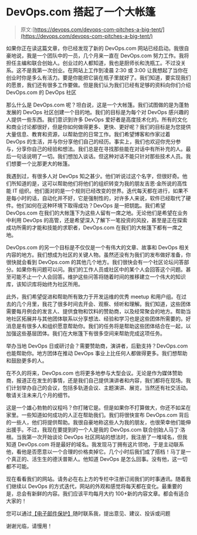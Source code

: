 # DevOps.com 搭起了一个大帐篷

> 原文:[https://devops.com/devops-com-pitches-a-big-tent/](https://devops.com/devops-com-pitches-a-big-tent/)

如果你正在读这篇文章，你已经发现了新的 DevOps.com 网站已经启动。我很自豪地说，我是一个团队中的一员，几个月来一直在 DevOps.com 努力工作。我将担任主编和联合创始人。创业过的人都知道，我也是厨师长和洗瓶工。不过没关系。这不是我第一次创业。在网站上工作到凌晨 2:30 或 3:00 让我想起了当你在创业时你是多么有活力。要是你能把它装在瓶子里就好了。我们知道，要实现我们的愿景，我们还有很多工作要做。但是我们认为我们已经有足够的资料向你们介绍 DevOps.com 的 DevOps 社区

那么什么是 DevOps.com 呢？坦白说，这是一个大帐篷。我们试图做的是为蓬勃发展的 DevOps 社区创建一个目的地。我们的目标是为每个对 DevOps 感兴趣的人提供一些东西。我们意识到许多 DevOps 爱好者是高度技术化的。所有的文化和商业讨论都很好，但是你如何做得更多、更快、更好呢？我们的目标是为您提供大量信息、教育和资源，以帮助您的日常工作。我们希望博客和作家过着 DevOps 的生活，并与你分享他们自己的经历。事实上，我们也欢迎你充分参与，分享你自己的经验和想法。我们总是在寻找那些能在对话中有所补充的人。最后一句话说明了一切。我们想加入谈话。但这种对话不能只针对那些技术人员。我们想要一个比那更大的帐篷。

我遇到过，有很多人对 DevOps 知之甚少。他们听说过这个名字，但很好奇。他们所知道的是，这可以帮助他们将他们的组织转变为我的朋友吉恩·金所说的高性能 IT 组织。他们面对的是一个规则已经改变的世界。迭代每天都在进行，如果不是每小时的话，自动化并不好，它是强制性的，对许多人来说，软件已经取代了硬件。他们如何在这种环境下取得成功？DevOps 是一把钥匙。我们希望 DevOps.com 在我们的大帐篷下为这些人留有一席之地。无论他们是希望在业务中利用 DevOps 的高管，还是希望深入了解下一笔投资的风投，甚至是正在探索成功所需的才能和技能的求职者，DevOps.com 在我们的大帐篷下都有一席之地。

DevOps.com 的另一个目标是不仅仅是一个有伟大的文章、故事和 DevOps 相关内容的地方。我们想成为社区的关键人物。虽然还没有为我们的发布做好准备，你很快就会看到 DevOps.com 的其他几个地方。我们很快会有一个社区论坛问答部分。如果你有问题可以问。我们的工作人员或社区中的某个人会回答这个问题。甚至可能不止一个人会回答。维护这些问答将随着时间的推移建立一个伟大的知识库，该知识库将始终为社区所用。

此外，我们希望促进和帮助所有致力于开发运维的优秀 meetup 和用户组。在过去的几个月里，我花了很多时间去开会、观察、倾听和理解。我们知道，这些团体需要每月例会的发言人、提供食物和饮料的赞助商，以及经常聚会的地方。帮助当地社区拓展并与其他团体联系以分享想法、经验和学习也是这些团体所需要的。好消息是有很多人和组织愿意帮助你。我们的任务将是帮助这些团体结合在一起，以加强这些基层团体。我们在大帐篷下有很多空间来帮助完成这项任务。

举办当地 DevOps 日或研讨会？需要赞助商，演讲者，后勤支持？DevOps.com 也能帮助你。地方团体在推动 DevOps 事业上比任何人都做得更多。我们想帮助和鼓励更多的人。

在不久的将来，DevOps.com 也将更多地参与大型会议。无论是作为媒体赞助商，报道正在发生的事情，还是我们自己提供演讲者和内容，我们都将在现场。我们计划举办自己的会议，包括多轨道会议、主题演讲、展览，当然还有社交活动。敬请关注未来几个月的细节。

这是一个雄心勃勃的议程吗？你打赌它是。但是如果你不打算做大，你还不如呆在家里。一些知道如何成功的人正在帮助我们。我们将很快宣布 DevOps.com 背后的一些人，他们将提供帮助。我很自豪地称这些人为我的朋友，也很荣幸他们能伸出援手。不过，我现在要提到的一个人是我的 DevOps.com 联合创始人马丁·洛根。当我第一次开始谈论 DevOps 社区网站的想法时，我注册了一堆域名，但我知道 DevOps.com 将是最好的域名。我发现马丁拥有这片领地，于是主动联系他，看他是否愿意以一个合理的价格卖掉它。几个小时后我们成了搭档！马丁是一个真正的、活生生的德沃普斯人。他知道 DevOps 是怎么回事。没有他，这一切都不可能。

现在看看我们的网站。请务必在右上方的专栏中注册订阅我们的时事通讯。随着我们继续以 DevOps 的方式迭代，网站的外观和感觉将每天都在变化。最重要的是，总会有新鲜的内容。我们应该平均每月大约 100+新的内容文章。都会有适合大家的！

您可以通过[【电子邮件保护】](/cdn-cgi/l/email-protection)随时联系我，提出意见、建议、投诉或问题

谢谢光临，请慢用！